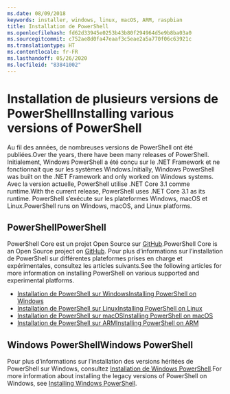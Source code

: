 ```yaml
---
ms.date: 08/09/2018
keywords: installer, windows, linux, macOS, ARM, raspbian
title: Installation de PowerShell
ms.openlocfilehash: fd62d33945e0253b43b80f294964d5e9b8ba03a0
ms.sourcegitcommit: c752ae8d0fa47eaaf3c5eae2a5a770f06c63921c
ms.translationtype: HT
ms.contentlocale: fr-FR
ms.lasthandoff: 05/26/2020
ms.locfileid: "83841002"
---
```

# <a name="installing-various-versions-of-powershell"></a><span data-ttu-id="810c8-103">Installation de plusieurs versions de PowerShell</span><span class="sxs-lookup"><span data-stu-id="810c8-103">Installing various versions of PowerShell</span></span>

<span data-ttu-id="810c8-104">Au fil des années, de nombreuses versions de PowerShell ont été publiées.</span><span class="sxs-lookup"><span data-stu-id="810c8-104">Over the years, there have been many releases of PowerShell.</span></span> <span data-ttu-id="810c8-105">Initialement, Windows PowerShell a été conçu sur le .NET Framework et ne fonctionnait que sur les systèmes Windows.</span><span class="sxs-lookup"><span data-stu-id="810c8-105">Initially, Windows PowerShell was built on the .NET Framework and only worked on Windows systems.</span></span> <span data-ttu-id="810c8-106">Avec la version actuelle, PowerShell utilise .NET Core 3.1 comme runtime.</span><span class="sxs-lookup"><span data-stu-id="810c8-106">With the current release, PowerShell uses .NET Core 3.1 as its runtime.</span></span> <span data-ttu-id="810c8-107">PowerShell s’exécute sur les plateformes Windows, macOS et Linux.</span><span class="sxs-lookup"><span data-stu-id="810c8-107">PowerShell runs on Windows, macOS, and Linux platforms.</span></span>

## <a name="powershell"></a><span data-ttu-id="810c8-108">PowerShell</span><span class="sxs-lookup"><span data-stu-id="810c8-108">PowerShell</span></span>

<span data-ttu-id="810c8-109">PowerShell Core est un projet Open Source sur [GitHub](https://github.com/powershell/powershell).</span><span class="sxs-lookup"><span data-stu-id="810c8-109">PowerShell Core is an Open Source project on [GitHub](https://github.com/powershell/powershell).</span></span> <span data-ttu-id="810c8-110">Pour plus d’informations sur l’installation de PowerShell sur différentes plateformes prises en charge et expérimentales, consultez les articles suivants.</span><span class="sxs-lookup"><span data-stu-id="810c8-110">See the following articles for more information on installing PowerShell on various supported and experimental platforms.</span></span>

- [<span data-ttu-id="810c8-111">Installation de PowerShell sur Windows</span><span class="sxs-lookup"><span data-stu-id="810c8-111">Installing PowerShell on Windows</span></span>](Installing-PowerShell-Core-on-Windows.md)
- [<span data-ttu-id="810c8-112">Installation de PowerShell sur Linux</span><span class="sxs-lookup"><span data-stu-id="810c8-112">Installing PowerShell on Linux</span></span>](Installing-PowerShell-Core-on-Linux.md)
- [<span data-ttu-id="810c8-113">Installation de PowerShell sur macOS</span><span class="sxs-lookup"><span data-stu-id="810c8-113">Installing PowerShell on macOS</span></span>](Installing-PowerShell-Core-on-macOS.md)
- [<span data-ttu-id="810c8-114">Installation de PowerShell sur ARM</span><span class="sxs-lookup"><span data-stu-id="810c8-114">Installing PowerShell on ARM</span></span>](PowerShell-Core-on-ARM.md)

## <a name="windows-powershell"></a><span data-ttu-id="810c8-115">Windows PowerShell</span><span class="sxs-lookup"><span data-stu-id="810c8-115">Windows PowerShell</span></span>

<span data-ttu-id="810c8-116">Pour plus d’informations sur l’installation des versions héritées de PowerShell sur Windows, consultez [Installation de Windows PowerShell](../windows-powershell/install/installing-windows-powershell.md).</span><span class="sxs-lookup"><span data-stu-id="810c8-116">For more information about installing the legacy versions of PowerShell on Windows, see [Installing Windows PowerShell](../windows-powershell/install/installing-windows-powershell.md).</span></span>
